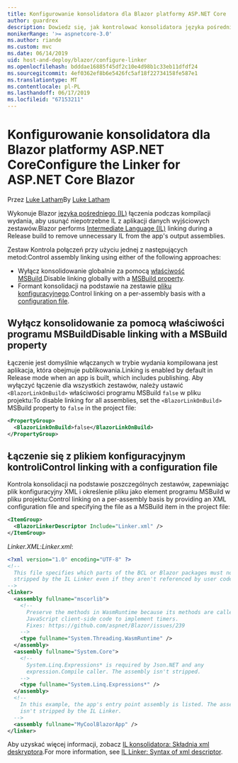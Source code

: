```yaml
---
title: Konfigurowanie konsolidatora dla Blazor platformy ASP.NET Core
author: guardrex
description: Dowiedz się, jak kontrolować konsolidatora języka pośredniego (IL), podczas kompilowania aplikacji Blazor.
monikerRange: '>= aspnetcore-3.0'
ms.author: riande
ms.custom: mvc
ms.date: 06/14/2019
uid: host-and-deploy/blazor/configure-linker
ms.openlocfilehash: bdddae16885f45df2c10e4d98b1c33eb11dfdf24
ms.sourcegitcommit: 4ef0362ef8b6e5426fc5af18f22734158fe587e1
ms.translationtype: MT
ms.contentlocale: pl-PL
ms.lasthandoff: 06/17/2019
ms.locfileid: "67153211"
---
```

# <a name="configure-the-linker-for-aspnet-core-blazor"></a><span data-ttu-id="1d89c-103">Konfigurowanie konsolidatora dla Blazor platformy ASP.NET Core</span><span class="sxs-lookup"><span data-stu-id="1d89c-103">Configure the Linker for ASP.NET Core Blazor</span></span>

<span data-ttu-id="1d89c-104">Przez [Luke Latham](https://github.com/guardrex)</span><span class="sxs-lookup"><span data-stu-id="1d89c-104">By [Luke Latham](https://github.com/guardrex)</span></span>

<span data-ttu-id="1d89c-105">Wykonuje Blazor [języka pośredniego (IL)](/dotnet/standard/managed-code#intermediate-language--execution) łączenia podczas kompilacji wydania, aby usunąć niepotrzebne IL z aplikacji danych wyjściowych zestawów.</span><span class="sxs-lookup"><span data-stu-id="1d89c-105">Blazor performs [Intermediate Language (IL)](/dotnet/standard/managed-code#intermediate-language--execution) linking during a Release build to remove unnecessary IL from the app's output assemblies.</span></span>

<span data-ttu-id="1d89c-106">Zestaw Kontrola połączeń przy użyciu jednej z następujących metod:</span><span class="sxs-lookup"><span data-stu-id="1d89c-106">Control assembly linking using either of the following approaches:</span></span>

* <span data-ttu-id="1d89c-107">Wyłącz konsolidowanie globalnie za pomocą [właściwość MSBuild](#disable-linking-with-a-msbuild-property).</span><span class="sxs-lookup"><span data-stu-id="1d89c-107">Disable linking globally with a [MSBuild property](#disable-linking-with-a-msbuild-property).</span></span>
* <span data-ttu-id="1d89c-108">Formant konsolidacji na podstawie na zestawie [pliku konfiguracyjnego](#control-linking-with-a-configuration-file).</span><span class="sxs-lookup"><span data-stu-id="1d89c-108">Control linking on a per-assembly basis with a [configuration file](#control-linking-with-a-configuration-file).</span></span>

## <a name="disable-linking-with-a-msbuild-property"></a><span data-ttu-id="1d89c-109">Wyłącz konsolidowanie za pomocą właściwości programu MSBuild</span><span class="sxs-lookup"><span data-stu-id="1d89c-109">Disable linking with a MSBuild property</span></span>

<span data-ttu-id="1d89c-110">Łączenie jest domyślnie włączanych w trybie wydania kompilowana jest aplikacja, która obejmuje publikowania.</span><span class="sxs-lookup"><span data-stu-id="1d89c-110">Linking is enabled by default in Release mode when an app is built, which includes publishing.</span></span> <span data-ttu-id="1d89c-111">Aby wyłączyć łączenie dla wszystkich zestawów, należy ustawić `<BlazorLinkOnBuild>` właściwości programu MSBuild `false` w pliku projektu:</span><span class="sxs-lookup"><span data-stu-id="1d89c-111">To disable linking for all assemblies, set the `<BlazorLinkOnBuild>` MSBuild property to `false` in the project file:</span></span>

```xml
<PropertyGroup>
  <BlazorLinkOnBuild>false</BlazorLinkOnBuild>
</PropertyGroup>
```

## <a name="control-linking-with-a-configuration-file"></a><span data-ttu-id="1d89c-112">Łączenie się z plikiem konfiguracyjnym kontroli</span><span class="sxs-lookup"><span data-stu-id="1d89c-112">Control linking with a configuration file</span></span>

<span data-ttu-id="1d89c-113">Kontrola konsolidacji na podstawie poszczególnych zestawów, zapewniając plik konfiguracyjny XML i określenie pliku jako element programu MSBuild w pliku projektu:</span><span class="sxs-lookup"><span data-stu-id="1d89c-113">Control linking on a per-assembly basis by providing an XML configuration file and specifying the file as a MSBuild item in the project file:</span></span>

```xml
<ItemGroup>
  <BlazorLinkerDescriptor Include="Linker.xml" />
</ItemGroup>
```

<span data-ttu-id="1d89c-114">*Linker.XML*:</span><span class="sxs-lookup"><span data-stu-id="1d89c-114">*Linker.xml*:</span></span>

```xml
<?xml version="1.0" encoding="UTF-8" ?>
<!--
  This file specifies which parts of the BCL or Blazor packages must not be
  stripped by the IL Linker even if they aren't referenced by user code.
-->
<linker>
  <assembly fullname="mscorlib">
    <!--
      Preserve the methods in WasmRuntime because its methods are called by 
      JavaScript client-side code to implement timers.
      Fixes: https://github.com/aspnet/Blazor/issues/239
    -->
    <type fullname="System.Threading.WasmRuntime" />
  </assembly>
  <assembly fullname="System.Core">
    <!--
      System.Linq.Expressions* is required by Json.NET and any 
      expression.Compile caller. The assembly isn't stripped.
    -->
    <type fullname="System.Linq.Expressions*" />
  </assembly>
  <!--
    In this example, the app's entry point assembly is listed. The assembly
    isn't stripped by the IL Linker.
  -->
  <assembly fullname="MyCoolBlazorApp" />
</linker>
```

<span data-ttu-id="1d89c-115">Aby uzyskać więcej informacji, zobacz [IL konsolidatora: Składnia xml deskryptora](https://github.com/mono/linker/blob/master/src/linker/README.md#syntax-of-xml-descriptor).</span><span class="sxs-lookup"><span data-stu-id="1d89c-115">For more information, see [IL Linker: Syntax of xml descriptor](https://github.com/mono/linker/blob/master/src/linker/README.md#syntax-of-xml-descriptor).</span></span>
